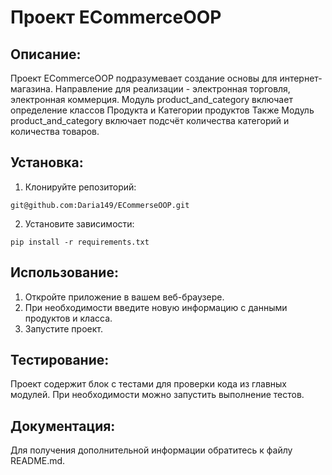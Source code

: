 # Проект ECommerceOOP


## Описание:
Проект ECommerceOOP подразумевает создание основы для интернет-магазина.
Направление для реализации - электронная торговля, электронная коммерция.
Модуль product_and_category включает определение классов Продукта и Категории продуктов
Также Модуль product_and_category включает подсчёт количества категорий и количества товаров.







## Установка:

1. Клонируйте репозиторий:

```
git@github.com:Daria149/ECommerseOOP.git
```

2. Установите зависимости:

```
pip install -r requirements.txt
```

## Использование:
1. Откройте приложение в вашем веб-браузере.
2. При необходимости введите новую информацию с данными продуктов и класса.
3. Запустите проект.


## Тестирование:
Проект содержит блок с тестами для проверки кода из главных модулей. 
При необходимости можно запустить выполнение тестов.



## Документация:
Для получения дополнительной информации обратитесь к файлу README.md.